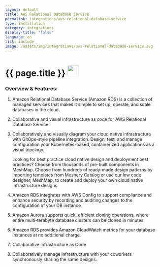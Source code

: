 ```yaml
---
layout: default
title: AWS Relational Database Service
permalink: integrations/aws-relational-database-service
type: installation
category: integrations
display-title: "false"
language: en
list: include
image: /assets/img/integrations/aws-relational-database-service.svg
---
```


<h1>{{ page.title }} <img src="{{ page.image }}" style="width: 35px; height: 35px;" /></h1>


<!-- This needs replaced with the Category property, not the sub-category.
 #### Category: aws-rds-controller -->

### Overview & Features:
1. Amazon Relational Database Service (Amazon RDS) is a collection of managed services that makes it simple to set up, operate, and scale databases in the cloud.

2. Collaborative and visual infrastructure as code for AWS Relational Database Service

4. 
    Collaboratively and visually diagram your cloud native infrastructure with GitOps-style pipeline integration. Design, test, and manage configuration your Kubernetes-based, containerized applications as a visual topology.



    Looking for best practice cloud native design and deployment best practices? Choose from thousands of pre-built components in MeshMap. Choose from hundreds of ready-made design patterns by importing templates from Meshery Catalog or use our low code designer, MeshMap, to create and deploy your own cloud native infrastructure designs.



5. Amazon RDS integrates with AWS Config to support compliance and enhance security by recording and auditing changes to the configuration of your DB instance

6. Amazon Aurora supports quick, efficient cloning operations, where entire multi-terabyte database clusters can be cloned in minutes.

7. Amazon RDS provides Amazon CloudWatch metrics for your database instances at no additional charge.

8. Collaborative Infrastructure as Code

9. Collaboratively manage infrastructure with your coworkers synchronously sharing the same designs.

